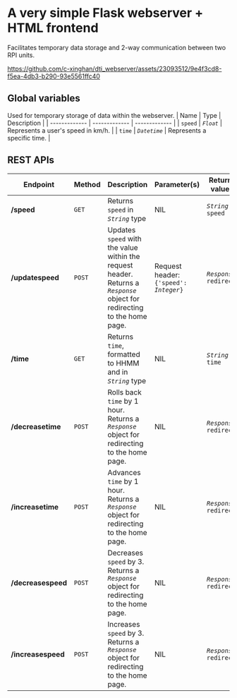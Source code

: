 # A very simple Flask webserver + HTML frontend
Facilitates temporary data storage and 2-way communication between two RPI units.


https://github.com/c-xinghan/dti_webserver/assets/23093512/9e4f3cd8-f5ea-4db3-b290-93e5561ffc40



## Global variables
Used for temporary storage of data within the webserver.
| Name | Type | Description |
| ------------- | ------------- | ------------- |
| `speed` | <code>*Float*</code> | Represents a user's speed in km/h. |
| `time` | <code>*Datetime*</code> | Represents a specific time. |

## REST APIs
| Endpoint | Method | Description | Parameter(s) | Returned value(s) |
| ------------- | ------------- | ------------- | ------------- | ------------- | 
| **/speed** | `GET` | Returns `speed` in <code>*String*</code> type | NIL | <code>*String* speed</code> | 
| **/updatespeed** | `POST` | Updates `speed` with the value within the request header. Returns a <code>*Response*</code> object for redirecting to the home page. | Request header:<br><code>{'speed': *Integer*}</code> | <code>*Response* redirect()</code> |
| **/time** | `GET` | Returns `time`, formatted to HHMM and in <code>*String*</code> type | NIL | <code>*String* time</code> |
| **/decreasetime** | `POST` | Rolls back `time` by 1 hour. Returns a <code>*Response*</code> object for redirecting to the home page. | NIL | <code>*Response* redirect()</code> |
| **/increasetime** | `POST` | Advances `time` by 1 hour. Returns a <code>*Response*</code> object for redirecting to the home page. | NIL | <code>*Response* redirect()</code> |
| **/decreasespeed** | `POST` | Decreases `speed` by 3. Returns a <code>*Response*</code> object for redirecting to the home page. | NIL | <code>*Response* redirect()</code> |
| **/increasespeed** | `POST` | Increases `speed` by 3. Returns a <code>*Response*</code> object for redirecting to the home page. | NIL | <code>*Response* redirect()</code> |
